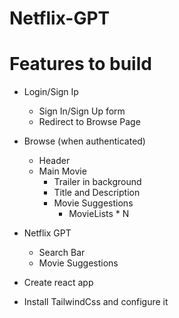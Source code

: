 # Netflix-GPT

# Features to build
- Login/Sign Ip
    - Sign In/Sign Up form
    - Redirect to Browse Page
- Browse (when authenticated)
    - Header 
    - Main Movie
        - Trailer in background
        - Title and Description
        - Movie Suggestions
            - MovieLists * N
- Netflix GPT
    - Search Bar
    - Movie Suggestions

- Create react app
- Install TailwindCss and configure it

